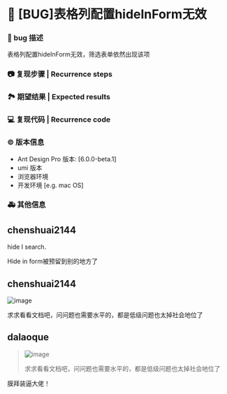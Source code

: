 # 🐛 [BUG]表格列配置hideInForm无效

### 🐛 bug 描述

表格列配置hideInForm无效，筛选表单依然出现该项

### 📷 复现步骤 | Recurrence steps

<!--
清晰描述复现步骤，让别人也能看到问题
Clearly describe the recurrence steps so that others can see the problem
-->

### 🏞 期望结果 | Expected results

<!--
描述你原本期望看到的结果
Describe what you expected to see
-->

### 💻 复现代码 | Recurrence code

<!--
提供可复现的代码，仓库，或线上示例
Provide reproducible code, warehouse, or online examples
-->

### © 版本信息

- Ant Design Pro 版本: [6.0.0-beta.1]
- umi 版本
- 浏览器环境
- 开发环境 [e.g. mac OS]

### 🚑 其他信息

<!--
如截图等其他信息可以贴在这里
-->

## chenshuai2144

hide I search.

Hide in form被预留到别的地方了

## chenshuai2144

![image](https://user-images.githubusercontent.com/8186664/183546102-4aa9e56d-a61d-4513-a7db-418640d31dec.png)

求求看看文档吧，问问题也需要水平的，都是低级问题也太掉社会地位了

## dalaoque

> ![image](https://user-images.githubusercontent.com/8186664/183546102-4aa9e56d-a61d-4513-a7db-418640d31dec.png)
>
> 求求看看文档吧，问问题也需要水平的，都是低级问题也太掉社会地位了

膜拜装逼大佬！
